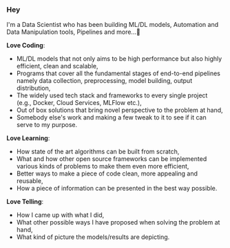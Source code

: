 ### Hey 
I'm a Data Scientist who has been building ML/DL models, Automation and Data Manipulation tools, Pipelines and more...👋

__Love Coding__:

  - ML/DL models that not only aims to be high performance but also highly efficient, clean and scalable,
  - Programs that cover all the fundamental stages of end-to-end pipelines namely data collection, preprocessing, model building, output distribution,
  - The widely used tech stack and frameworks to every single project (e.g., Docker, Cloud Services, MLFlow etc.),
  - Out of box solutions that bring novel perspective to the problem at hand,
  - Somebody else's work and making a few tweak to it to see if it can serve to my purpose.
  
__Love Learning__:

  - How state of the art algorithms can be built from scratch,
  - What and how other open source frameworks can be implemented various kinds of problems to make them even more efficient,
  - Better ways to make a piece of code clean, more appealing and reusable,
  - How a piece of information can be presented in the best way possible.
  
__Love Telling__:

  - How I came up with what I did,
  - What other possible ways I have proposed when solving the problem at hand,
  - What kind of picture the models/results are depicting.
